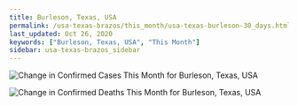 ```yaml
---
title: Burleson, Texas, USA
permalink: /usa-texas-brazos/this_month/usa-texas-burleson-30_days.html
last_updated: Oct 26, 2020
keywords: ["Burleson, Texas, USA", "This Month"]
sidebar: usa-texas-brazos_sidebar
---
```


![Change in Confirmed Cases This Month for Burleson, Texas, USA](/covid_tracker/images/graphs/usa-texas-burleson-delta_confirmed-30_days_graph.png)

![Change in Confirmed Deaths This Month for Burleson, Texas, USA](/covid_tracker/images/graphs/usa-texas-burleson-delta_deaths-30_days_graph.png)
